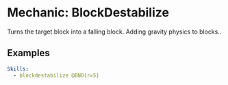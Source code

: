 Mechanic: BlockDestabilize
============================

Turns the target block into a falling block. Adding gravity physics to blocks..
  

Examples
--------
```yml
Skills:
  - blockdestabilize @BNO{r=5}
```